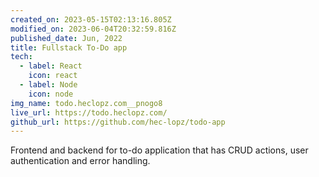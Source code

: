 ```yaml
---
created_on: 2023-05-15T02:13:16.805Z
modified_on: 2023-06-04T20:32:59.816Z
published_date: Jun, 2022
title: Fullstack To-Do app
tech:
  - label: React
    icon: react
  - label: Node
    icon: node
img_name: todo.heclopz.com__pnogo8
live_url: https://todo.heclopz.com/
github_url: https://github.com/hec-lopz/todo-app
---
```

Frontend and backend for to-do application that has CRUD actions, user authentication and error handling.
